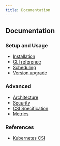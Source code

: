 ```yaml
---
title: Documentation
---
```


Documentation
-------------

### Setup and Usage
 - [Installation](./installation.md)
 - [CLI reference](./cli.md)
 - [Scheduling](./scheduling.md)
 - [Version upgrade](./upgrade.md)

### Advanced
 - [Architecture](./architecture.md)
 - [Security](./security.md)
 - [CSI Specification](./specification.md)
 - [Metrics](./metrics.md)

<!--- 
 - [Usage Guide](./usage-guide.md)
 - [Upgrades](./cli/upgrades.md) 
 
### Advanced
 - [Internals](./internals.md)
 - [Troubleshooting](./troubleshooting.md)
### Community
 - [Contributing](./contributing.md)
-->

### References
 - [Kubernetes CSI](https://kubernetes.io/blog/2019/01/15/container-storage-interface-ga/)
